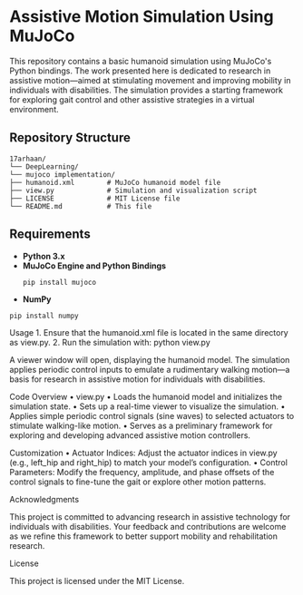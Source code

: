 # Assistive Motion Simulation Using MuJoCo

This repository contains a basic humanoid simulation using MuJoCo's Python bindings. The work presented here is dedicated to research in assistive motion—aimed at stimulating movement and improving mobility in individuals with disabilities. The simulation provides a starting framework for exploring gait control and other assistive strategies in a virtual environment.

## Repository Structure
  ```
17arhaan/
└── DeepLearning/
└── mujoco implementation/
├── humanoid.xml        # MuJoCo humanoid model file
├── view.py             # Simulation and visualization script
├── LICENSE             # MIT License file
└── README.md           # This file
  ```

## Requirements

- **Python 3.x**
- **MuJoCo Engine and Python Bindings**  
  ```
  pip install mujoco
  ```
-	**NumPy**
  ```
pip install numpy
  ```
Usage
	1.	Ensure that the humanoid.xml file is located in the same directory as view.py.
	2.	Run the simulation with:
python view.py


A viewer window will open, displaying the humanoid model. The simulation applies periodic control inputs to emulate a rudimentary walking motion—a basis for research in assistive motion for individuals with disabilities.

Code Overview
	•	view.py
	•	Loads the humanoid model and initializes the simulation state.
	•	Sets up a real-time viewer to visualize the simulation.
	•	Applies simple periodic control signals (sine waves) to selected actuators to stimulate walking-like motion.
	•	Serves as a preliminary framework for exploring and developing advanced assistive motion controllers.

Customization
	•	Actuator Indices:
Adjust the actuator indices in view.py (e.g., left_hip and right_hip) to match your model’s configuration.
	•	Control Parameters:
Modify the frequency, amplitude, and phase offsets of the control signals to fine-tune the gait or explore other motion patterns.

Acknowledgments

This project is committed to advancing research in assistive technology for individuals with disabilities. Your feedback and contributions are welcome as we refine this framework to better support mobility and rehabilitation research.

License

This project is licensed under the MIT License.
